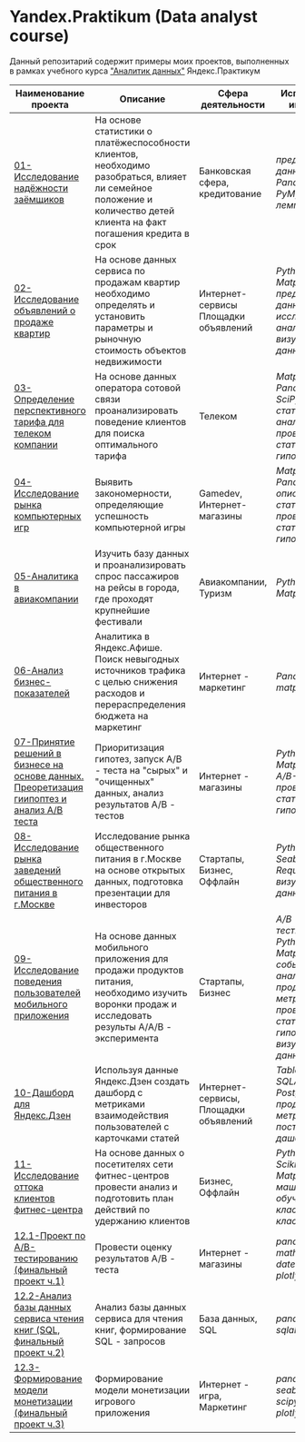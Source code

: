# Yandex.Praktikum (Data analyst course)
Данный репозитарий содержит примеры моих проектов, выполненных в рамках учебного курса ["Аналитик данных"](https://praktikum.yandex.ru/profile/data-analyst/) Яндекс.Практикум

|Наименование проекта|Описание|Сфера деятельности|Использованные инструменты|
|-----|------|------|------|
|[01-Исследование надёжности заёмщиков](https://github.com/faultydub/Yandex.Praktikum/tree/main/01-%D0%9F%D1%80%D0%B5%D0%B4%D0%BE%D0%B1%D1%80%D0%B0%D0%B1%D0%BE%D1%82%D0%BA%D0%B0%20%D0%B4%D0%B0%D0%BD%D0%BD%D1%8B%D1%85)|На основе статистики о платёжеспособности клиентов, необходимо разобраться, влияет ли семейное положение и количество детей клиента на факт погашения кредита в срок|Банковская сфера, кредитование|*предобработка данных, Python, Pandas, PyMystem3, лемматизация*|
|[02-Исследование объявлений о продаже квартир](https://github.com/faultydub/Yandex.Praktikum/tree/main/02-%D0%98%D1%81%D1%81%D0%BB%D0%B5%D0%B4%D0%BE%D0%B2%D0%B0%D1%82%D0%B5%D0%BB%D1%8C%D1%81%D0%BA%D0%B8%D0%B9%20%D0%B0%D0%BD%D0%B0%D0%BB%D0%B8%D0%B7%20%D0%B4%D0%B0%D0%BD%D0%BD%D1%8B%D1%85)|На основе данных сервиса по продажам квартир необходимо определять и установить параметры и рыночную стоимость объектов недвижимости|Интернет-сервисы Площадки объявлений|*Python, Pandas, Matplotlib, предобработка данных, исследовательский анализ данных, визуализация данных*|
|[03-Определение перспективного тарифа для телеком компании](https://github.com/faultydub/Yandex.Praktikum/tree/main/03-%D0%A1%D1%82%D0%B0%D1%82%D0%B8%D1%81%D1%82%D0%B8%D1%87%D0%B5%D1%81%D0%BA%D0%B8%D0%B9%20%D0%B0%D0%BD%D0%B0%D0%BB%D0%B8%D0%B7%20%D0%B4%D0%B0%D0%BD%D0%BD%D1%8B%D1%85)|На основе данных оператора сотовой связи проанализировать поведение клиентов для поиска оптимального тарифа |Телеком|*Matplotlib, NumPy, Pandas, Python, SciPy, статистический анализ данных, проверка статистических гипотез*|
|[04-Исследование рынка компьютерных игр](https://github.com/faultydub/Yandex.Praktikum/tree/main/04-%D0%A1%D0%B1%D0%BE%D1%80%D0%BD%D1%8B%D0%B9%20%D0%9F%D1%80%D0%BE%D0%B5%D0%BA%D1%82-1)|Выявить закономерности, определяющие успешность компьютерной игры |Gamedev, Интернет-магазины|*Matplotlib, NumPy, Pandas, Python, описательная статистика, проверка статистических гипотез*|
|[05-Аналитика в авиакомпании](https://github.com/faultydub/Yandex.Praktikum/tree/main/05-%D0%A1%D0%B1%D0%BE%D1%80%20%D0%B8%20%D1%85%D1%80%D0%B0%D0%BD%D0%B5%D0%BD%D0%B8%D0%B5%20%D0%B4%D0%B0%D0%BD%D0%BD%D1%8B%D1%85)|Изучить базу данных и проанализировать спрос пассажиров на рейсы в города, где проходят крупнейшие фестивали|Авиакомпании, Туризм|*Python, Pandas, Matplotlib, SciPy*|
|[06-Анализ бизнес-показателей](https://github.com/faultydub/Yandex.Praktikum/tree/main/06-%D0%90%D0%BD%D0%B0%D0%BB%D0%B8%D0%B7%20%D0%B1%D0%B8%D0%B7%D0%BD%D0%B5%D1%81-%D0%BF%D0%BE%D0%BA%D0%B0%D0%B7%D0%B0%D1%82%D0%B5%D0%BB%D0%B5%D0%B9)|Аналитика в Яндекс.Афише. Поиск невыгодных источников трафика с целью снижения расходов и перераспределения бюджета на маркетинг|Интернет - маркетинг|*Pandas, numpy, matplotlib, seaborn*|
|[07-Принятие решений в бизнесе на основе данных. Преоретизация гиипоптез и анализ A/B теста](https://github.com/faultydub/Yandex.Praktikum/tree/main/07-%D0%9F%D1%80%D0%B8%D0%BD%D1%8F%D1%82%D0%B8%D0%B5%20%D1%80%D0%B5%D1%88%D0%B5%D0%BD%D0%B8%D0%B9%20%D0%B2%20%D0%B1%D0%B8%D0%B7%D0%BD%D0%B5%D1%81%D0%B5%20%D0%BD%D0%B0%20%D0%BE%D1%81%D0%BD%D0%BE%D0%B2%D0%B5%20%D0%B4%D0%B0%D0%BD%D0%BD%D1%8B%D1%85)|Приоритизация гипотез, запуск A/B - теста на "сырых" и "очищенных" данных, анализ результатов A/B - тестов|Интернет - магазины|*Python, Pandas, Matplotlib, SciPy, A/B-тестирование, проверка статистических гипотез*|
|[08-Исследование рынка заведений общественного питания в г.Москве](https://github.com/faultydub/Yandex.Praktikum/tree/main/08-%D0%9A%D0%B0%D0%BA%20%D1%80%D0%B0%D1%81%D1%81%D0%BA%D0%B0%D0%B7%D0%B0%D1%82%D1%8C%20%D0%B8%D1%81%D1%82%D0%BE%D1%80%D0%B8%D1%8E%20%D1%81%20%D0%BF%D0%BE%D0%BC%D0%BE%D1%89%D1%8C%D1%8E%20%D0%B4%D0%B0%D0%BD%D0%BD%D1%8B%D1%85)|Исследование рынка общественного питания в г.Москве на основе открытых данных, подготовка презентации для инвесторов|Стартапы, Бизнес, Оффлайн|*Python, Pandas, Seaborn, Plotly, Requests, визуализация данных*|
|[09-Исследование поведения пользователей мобильного приложения](https://github.com/faultydub/Yandex.Praktikum/tree/main/09-%D0%A1%D0%B1%D0%BE%D1%80%D0%BD%D1%8B%D0%B9%20%D0%BF%D1%80%D0%BE%D0%B5%D0%BA%D1%82-2)|На основе данных мобильного приложения для продажи продуктов питания, необходимо изучить воронки продаж и исследовать результы A/A/B - эксперимента|Стартапы, Бизнес|*A/B - тестирование, Python, Pandas, Matplotlib, Seaborn, событийная аналитика, продуктовые метрики, Plotly, проверка статистических гипотез, визуализация данных*|
|[10-Дашборд для Яндекс.Дзен](https://github.com/faultydub/Yandex.Praktikum/tree/main/10-%D0%90%D0%B2%D1%82%D0%BE%D0%BC%D0%B0%D1%82%D0%B8%D0%B7%D0%B0%D1%86%D0%B8%D1%8F)|Используя данные Яндекс.Дзен создать дашборд с метриками взаимодействия пользователей с карточками статей|Интернет-сервисы, Площадки объявлений|*Tableau, Python, SQLAlchemy, PostgreSQL, dash, продуктовые метрики, построение дашбордов*|
|[11-Исследование оттока клиентов фитнес-центра](https://github.com/faultydub/Yandex.Praktikum/tree/main/11-%D0%9F%D1%80%D0%BE%D0%B3%D0%BD%D0%BE%D0%B7%D1%8B%20%D0%B8%20%D0%BF%D1%80%D0%B5%D0%B4%D1%81%D0%BA%D0%B0%D0%B7%D0%B0%D0%BD%D0%B8%D1%8F)|На основе данных о посетителях сети фитнес-центров провести анализ и подготовить план действий по удержанию клиентов|Бизнес, Оффлайн|*Python, Pandas, Scikit-learn, Matplotlib, Seaborn, машинное обучение, классификация, кластеризация*|
|[12.1-Проект по А/B-тестированию (финальный проект ч.1)](https://github.com/faultydub/Yandex.Praktikum/tree/main/12-%D0%92%D1%8B%D0%BF%D1%83%D1%81%D0%BA%D0%BD%D0%BE%D0%B9%20%D0%BF%D1%80%D0%BE%D0%B5%D0%BA%D1%82/01-%D0%9F%D1%80%D0%BE%D0%B5%D0%BA%D1%82%20%D0%BF%D0%BE%20%D0%90B-%D1%82%D0%B5%D1%81%D1%82%D0%B8%D1%80%D0%BE%D0%B2%D0%B0%D0%BD%D0%B8%D1%8E)|Провести оценку результатов A/B - теста|Интернет - магазины|*pandas, numpy, math, scipy, datetime, matplotlib, plotly, seaborn*|
|[12.2-Анализ базы данных сервиса чтения книг (SQL, финальный проект ч.2)](https://github.com/faultydub/Yandex.Praktikum/tree/main/12-%D0%92%D1%8B%D0%BF%D1%83%D1%81%D0%BA%D0%BD%D0%BE%D0%B9%20%D0%BF%D1%80%D0%BE%D0%B5%D0%BA%D1%82/02-%D0%9F%D1%80%D0%BE%D0%B5%D0%BA%D1%82%20%D0%BF%D0%BE%20SQL)|Анализ базы данных сервиса для чтения книг, формирование SQL - запросов|База данных, SQL|*pandas , numpy, sqlalchemy, SQL*|
|[12.3-Формирование модели монетизации (финальный проект ч.3)](https://github.com/faultydub/Yandex.Praktikum/tree/main/12-%D0%92%D1%8B%D0%BF%D1%83%D1%81%D0%BA%D0%BD%D0%BE%D0%B9%20%D0%BF%D1%80%D0%BE%D0%B5%D0%BA%D1%82/03-%D0%9E%D1%81%D0%BD%D0%BE%D0%B2%D0%BD%D0%BE%D0%B9%20%D0%BF%D1%80%D0%BE%D0%B5%D0%BA%D1%82)|Формирование модели монетизации игрового приложения|Интернет - игра, Маркетинг|*pandas, numpy, seaborn, math, scipy, datetime, plotly*|
